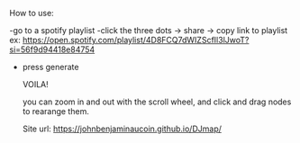 How to use: 

-go to a spotify playlist 
-click the three dots -> share -> copy link to playlist
ex: https://open.spotify.com/playlist/4D8FCQ7dWIZScfIl3lJwoT?si=56f9d94418e84754

- press generate

  VOILA!

  you can zoom in and out with the scroll wheel, and click and drag nodes to rearange them.

  Site url: https://johnbenjaminaucoin.github.io/DJmap/
